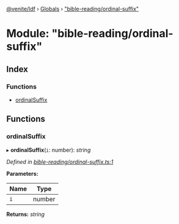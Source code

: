[@venite/ldf](../README.md) › [Globals](../globals.md) › ["bible-reading/ordinal-suffix"](_bible_reading_ordinal_suffix_.md)

# Module: "bible-reading/ordinal-suffix"

## Index

### Functions

* [ordinalSuffix](_bible_reading_ordinal_suffix_.md#ordinalsuffix)

## Functions

###  ordinalSuffix

▸ **ordinalSuffix**(`i`: number): *string*

*Defined in [bible-reading/ordinal-suffix.ts:1](https://github.com/gbj/venite/blob/41d0c651/ldf/src/bible-reading/ordinal-suffix.ts#L1)*

**Parameters:**

Name | Type |
------ | ------ |
`i` | number |

**Returns:** *string*
